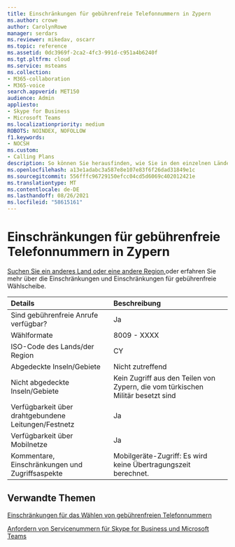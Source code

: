 ```yaml
---
title: Einschränkungen für gebührenfreie Telefonnummern in Zypern
ms.author: crowe
author: CarolynRowe
manager: serdars
ms.reviewer: mikedav, oscarr
ms.topic: reference
ms.assetid: 0dc3969f-2ca2-4fc3-991d-c951a4b6240f
ms.tgt.pltfrm: cloud
ms.service: msteams
ms.collection:
- M365-collaboration
- M365-voice
search.appverid: MET150
audience: Admin
appliesto:
- Skype for Business
- Microsoft Teams
ms.localizationpriority: medium
ROBOTS: NOINDEX, NOFOLLOW
f1.keywords:
- NOCSH
ms.custom:
- Calling Plans
description: So können Sie herausfinden, wie Sie in den einzelnen Ländern/Regionen gebührenfreie Nummern wählen. Nachdem Sie das Land/die Region ausgewählt haben, gelangen Sie zu einer länderspezifischen Seite mit spezifischen Details, Einschränkungen und Grenzwerten für die Verfügbarkeit gebührenfreier Dienste, auf der gebührenfreie Dienste verfügbar sind. Das Wählformat oder die Wählformate zeigt Ihnen die erforderlichen Zugriffscodes innerhalb der einzelnen Länder/Regionen zum Wählen der gebührenfreien Nummer.
ms.openlocfilehash: a13e1adabc3a587e8e107e83f6f26dad31849e1c
ms.sourcegitcommit: 556fffc96729150efcc04cd5d6069c402012421e
ms.translationtype: MT
ms.contentlocale: de-DE
ms.lasthandoff: 08/26/2021
ms.locfileid: "58615161"
---
```

# <a name="toll-free-dialing-restrictions-in-cyprus"></a>Einschränkungen für gebührenfreie Telefonnummern in Zypern

[Suchen Sie ein anderes Land oder eine andere Region,](../toll-free-dialing-limitations-and-restrictions.md)oder erfahren Sie mehr über die Einschränkungen und Einschränkungen für gebührenfreie Wählscheibe.


|**Details**|**Beschreibung**|
|:-----|:-----|
|Sind gebührenfreie Anrufe verfügbar?  <br/> |Ja  <br/> |
|Wählformate  <br/> |8009 - XXXX  <br/> |
|ISO-Code des Lands/der Region  <br/> |CY  <br/> |
|Abgedeckte Inseln/Gebiete  <br/> |Nicht zutreffend  <br/> |
|Nicht abgedeckte Inseln/Gebiete  <br/> |Kein Zugriff aus den Teilen von Zypern, die vom türkischen Militär besetzt sind  <br/> |
|Verfügbarkeit über drahtgebundene Leitungen/Festnetz  <br/> |Ja  <br/> |
|Verfügbarkeit über Mobilnetze  <br/> |Ja  <br/> |
|Kommentare, Einschränkungen und Zugriffsaspekte  <br/> |Mobilgeräte-Zugriff: Es wird keine Übertragungszeit berechnet.  <br/> |
   
## <a name="related-topics"></a>Verwandte Themen

[Einschränkungen für das Wählen von gebührenfreien Telefonnummern](../toll-free-dialing-limitations-and-restrictions.md)

[Anfordern von Servicenummern für Skype for Business und Microsoft Teams](../getting-service-phone-numbers.md)

  
